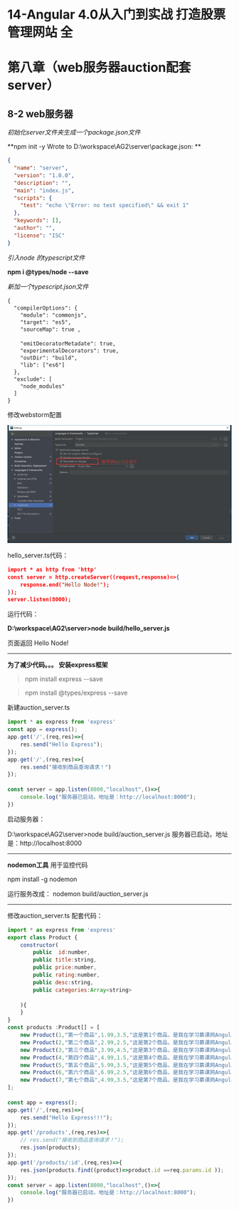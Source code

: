 # 14-Angular 4.0从入门到实战 打造股票管理网站  全

# 第八章（web服务器auction配套server）

## 8-2 web服务器

*初始化server文件夹生成一个package.json文件*

**npm init -y
Wrote to D:\workspace\AG2\server\package.json: **

```json
{
  "name": "server",
  "version": "1.0.0",
  "description": "",
  "main": "index.js",
  "scripts": {
    "test": "echo \"Error: no test specified\" && exit 1"
  },
  "keywords": [],
  "author": "",
  "license": "ISC"
}
```

*引入node 的typescript文件*

**npm i @types/node --save**

*新加一个typescript.json文件*

```
{
  "compilerOptions": {
    "module": "commonjs",
    "target": "es5",
    "sourceMap": true ,

    "emitDecoratorMetadate": true,
    "experimentalDecorators": true,
    "outDir": "build",
    "lib": ["es6"]
  },
  "exclude": [
    "node_modules"
  ]
}
```

修改webstorm配置

![img](pics/修改配置compile.jpg) 

hello_server.ts代码：

```json
import * as http from 'http'
const server = http.createServer((request,response)=>{
    response.end("Hello Node!");
});
server.listen(8000);

```

运行代码：

**D:\workspace\AG2\server>node build/hello_server.js**

页面返回 Hello Node!

***

**为了减少代码。。。 安装express框架**

> npm install express --save

> npm install @types/express --save

新建auction_server.ts

```js
import * as express from 'express'
const app = express();
app.get('/',(req,res)=>{
    res.send("Hello Express");
});
app.get('/',(req,res)=>{
    res.send("接收到商品查询请求！")
});

const server = app.listen(8000,"localhost",()=>{
    console.log("服务器已启动，地址是：http://localhost:8000");
})

```

启动服务器：

D:\workspace\AG2\server>node build/auction_server.js
服务器已启动，地址是：http://localhost:8000

***

**nodemon工具** 用于监控代码

npm install -g nodemon

运行服务改成： nodemon build/auction_server.js

***

修改auction_server.ts 配套代码：

```js
import * as express from 'express'
export class Product {
    constructor(
        public  id:number,
        public title:string,
        public price:number,
        public rating:number,
        public desc:string,
        public categories:Array<string>

    ){
    }
}
const products :Product[] = [
    new Product(1,"第一个商品",1.99,3.5,"这是第1个商品，是我在学习慕课网Angular入门实战时创建的",["电子产品","硬件设备"]),
    new Product(2,"第二个商品",2.99,2.5,"这是第2个商品，是我在学习慕课网Angular入门实战时创建的",["图书"]),
    new Product(3,"第三个商品",3.99,4.5,"这是第3个商品，是我在学习慕课网Angular入门实战时创建的",["硬件设备"]),
    new Product(4,"第四个商品",4.99,1.5,"这是第4个商品，是我在学习慕课网Angular入门实战时创建的",["电子产品","硬件设备"]),
    new Product(5,"第五个商品",5.99,3.5,"这是第5个商品，是我在学习慕课网Angular入门实战时创建的",["电子产品"]),
    new Product(6,"第六个商品",6.99,2.5,"这是第6个商品，是我在学习慕课网Angular入门实战时创建的",["图书"]),
    new Product(7,"第七个商品",4.99,3.5,"这是第7个商品，是我在学习慕课网Angular入门实战时创建的",["图书"])
];

const app = express();
app.get('/',(req,res)=>{
    res.send("Hello Express!!!");
});
app.get('/products',(req,res)=>{
    // res.send("接收到商品查询请求！");
    res.json(products);
});
app.get('/products/:id',(req,res)=>{
    res.json(products.find((product)=>product.id ==req.params.id ));
});
const server = app.listen(8000,"localhost",()=>{
    console.log("服务器已启动，地址是：http://localhost:8000");
})

```

